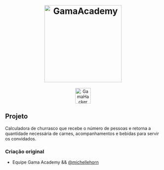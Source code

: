 <h1 align="center">
    <img alt="GamaAcademy" title="#GamaAcademy" src="./logo.png" width="250px" />
</h1>

<p align="center">
    <img alt="GamaHacker" title="#GamaHacker" src="./hacker.svg" width="50px" />
</p>

## Projeto

Calculadora de churrasco que recebe o número de pessoas e retorna a quantidade necessária de carnes, acompanhamentos e bebidas para servir os convidados.

### Criação original

- Equipe Gama Academy && [@michellehorn](https://github.com/michellehorn)
